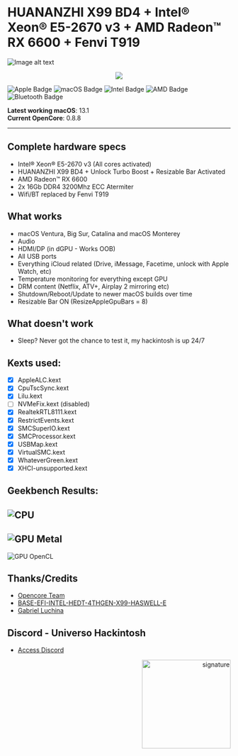 # HUANANZHI X99 BD4 + Intel® Xeon® E5-2670 v3 + AMD Radeon™ RX 6600 + Fenvi T919

![Image alt text](/Images/1.png)

<div align="center">
<img src="./Images/4.png">
</div>

![Apple Badge](https://img.shields.io/badge/Apple-000?logo=apple&logoColor=fff&style=flat)
![macOS Badge](https://img.shields.io/badge/macOS-000?logo=macos&logoColor=fff&style=flat)
![Intel Badge](https://img.shields.io/badge/Intel-0071C5?logo=intel&logoColor=fff&style=flat)
![AMD Badge](https://img.shields.io/badge/AMD-ED1C24?logo=amd&logoColor=fff&style=flat)
![Bluetooth Badge](https://img.shields.io/badge/Bluetooth-0082FC?logo=bluetooth&logoColor=fff&style=flat)

**Latest working macOS**: 13.1
<br>
**Current OpenCore**: 0.8.8

---

## Complete hardware specs
- Intel® Xeon® E5-2670 v3 (All cores activated)
- HUANANZHI X99 BD4 + Unlock Turbo Boost + Resizable Bar Activated
- AMD Radeon™ RX 6600
- 2x 16Gb DDR4 3200Mhz ECC Atermiter
- Wifi/BT replaced by Fenvi T919

## What works
- macOS Ventura, Big Sur, Catalina and macOS Monterey
- Audio
- HDMI/DP (in dGPU - Works OOB)
- All USB ports
- Everything iCloud related (Drive, iMessage, Facetime, unlock with Apple Watch, etc)
- Temperature monitoring for everything except GPU
- DRM content (Netflix, ATV+, Airplay 2 mirroring etc)
- Shutdown/Reboot/Update to newer macOS builds over time
- Resizable Bar ON (ResizeAppleGpuBars = 8)

## What doesn't work
- Sleep? Never got the chance to test it, my hackintosh is up 24/7

## Kexts used:
- [x] AppleALC.kext
- [x] CpuTscSync.kext
- [x] Lilu.kext
- [ ] NVMeFix.kext (disabled)
- [x] RealtekRTL8111.kext
- [x] RestrictEvents.kext
- [x] SMCSuperIO.kext
- [x] SMCProcessor.kext
- [x] USBMap.kext
- [x] VirtualSMC.kext
- [x] WhateverGreen.kext
- [x] XHCI-unsupported.kext

## Geekbench Results:
![CPU](/Benchmark/CPU-Benchmark.png)
---
![GPU Metal](/Benchmark/GPU-Benchmark-Metal.png)
---
![GPU OpenCL](/Benchmark/GPU-Benchmark-OpenCL.png)

## Thanks/Credits
- [Opencore Team](https://dortania.github.io/getting-started/)
- [BASE-EFI-INTEL-HEDT-4THGEN-X99-HASWELL-E](https://github.com/luchina-gabriel/BASE-EFI-INTEL-HEDT-4THGEN-X99-HASWELL-E)
- [Gabriel Luchina](https://github.com/luchina-gabriel)

## Discord - Universo Hackintosh
- [Access Discord](https://discord.universohackintosh.com.br)


<div align="right">
<img src="./Images/vncsmnl.gif" alt="signature" width="200">
</div>